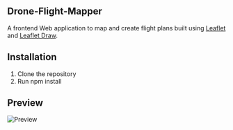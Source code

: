 ## Drone-Flight-Mapper
A frontend Web application to map and create flight plans built using [Leaflet](http://leafletjs.com) and [Leaflet Draw](https://github.com/Leaflet/Leaflet.draw). 

## Installation
1. Clone the repository
2. Run npm install

## Preview
![Preview](https://i.imgur.com/UpO6NjS.png)
